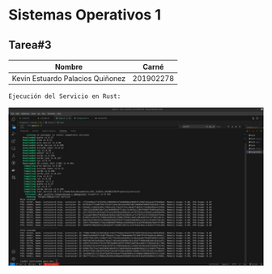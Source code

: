 # Sistemas Operativos 1
## Tarea#3
| Nombre                           | Carné      |
|----------------------------------|------------|
| Kevin Estuardo Palacios Quiñonez | 201902278  |

```bash
Ejecución del Servicio en Rust:
```
![Ejecución Rust](sopes.jpeg)
